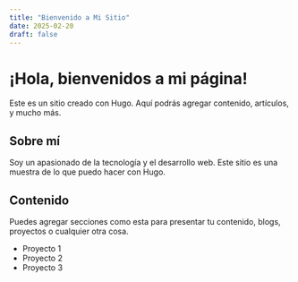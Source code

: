 ```yaml
---
title: "Bienvenido a Mi Sitio"
date: 2025-02-20
draft: false
---
```


# ¡Hola, bienvenidos a mi página!

Este es un sitio creado con Hugo. Aquí podrás agregar contenido, artículos, y mucho más.

## Sobre mí

Soy un apasionado de la tecnología y el desarrollo web. Este sitio es una muestra de lo que puedo hacer con Hugo.

## Contenido

Puedes agregar secciones como esta para presentar tu contenido, blogs, proyectos o cualquier otra cosa.

- Proyecto 1
- Proyecto 2
- Proyecto 3